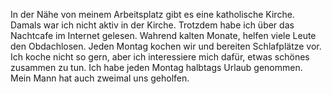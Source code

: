 In der Nähe von meinem Arbeitsplatz gibt es eine katholische Kirche. Damals war ich nicht aktiv in der Kirche. Trotzdem habe ich über das Nachtcafe im Internet gelesen. Wahrend kalten Monate, helfen viele Leute den Obdachlosen.  Jeden Montag kochen wir und bereiten Schlafplätze vor. Ich koche nicht so gern, aber ich interessiere mich dafür, etwas schönes zusammen zu tun. Ich habe jeden Montag halbtags Urlaub genommen. Mein Mann hat auch zweimal uns geholfen. 
